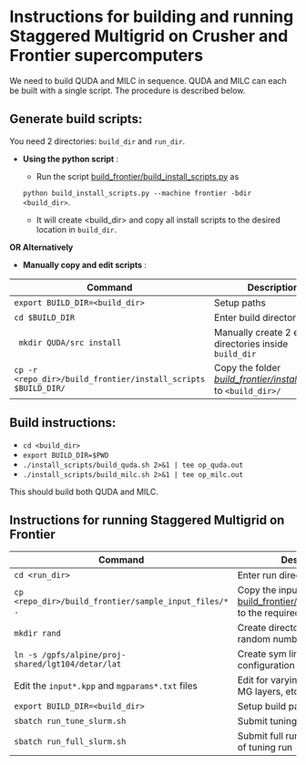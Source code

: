 # Instructions for building and running Staggered Multigrid on Crusher and Frontier supercomputers
We need to build QUDA and MILC in sequence.  QUDA and MILC can each be built with a single script. 
The procedure is described below.
## **Generate build scripts**: 
You need 2 directories: ```build_dir``` and ```run_dir```.
- **Using the python script**  :
  - Run the script [build_frontier/build_install_scripts.py](https://github.com/vmos1/Staggered_multigrid_build/blob/main/build_frontier/build_install_scripts.py) as 
  
  `python build_install_scripts.py --machine frontier -bdir <build_dir>`. 
  - It will create <build_dir> and copy all install scripts to the desired location in `build_dir`.

 **OR Alternatively**  
- **Manually copy and edit scripts** : 

| Command | Description | 
| -- | -- |
| `export BUILD_DIR=<build_dir>`| Setup paths |
| `cd $BUILD_DIR` | Enter build directory |
| ` mkdir QUDA/src install` | Manually create 2 empty directories inside `build_dir`  |
| `cp -r <repo_dir>/build_frontier/install_scripts $BUILD_DIR/` | Copy the folder [*build_frontier/install_scripts*](https://github.com/vmos1/Staggered_multigrid_build/tree/main/build_frontier/install_scripts) to `<build_dir>/` |

## **Build instructions**: 
  - ```cd <build_dir>``` 
  - `export BUILD_DIR=$PWD`
  - `./install_scripts/build_quda.sh 2>&1 | tee op_quda.out `
  - `./install_scripts/build_milc.sh 2>&1 | tee op_milc.out `

This should build both QUDA and MILC. 

## Instructions for running Staggered Multigrid on Frontier

| Command | Description | 
| -- | -- |
| ```cd <run_dir>``` | Enter run directory |
| ```cp <repo_dir>/build_frontier/sample_input_files/* .```  | Copy the input files from [build_frontier/sample_input_files](https://github.com/vmos1/Staggered_multigrid_build/tree/main/build_frontier/sample_input_files) to the required location |
| ```mkdir rand``` | Create directory for storing random numbers | 
| ```ln -s /gpfs/alpine/proj-shared/lgt104/detar/lat``` | Create sym link for gauge configuration | 
| Edit the `input*.kpp` and `mgparams*.txt` files | Edit for varying local volume, MG layers, etc. | 
| `export BUILD_DIR=<build_dir>`| Setup build path |
| ```sbatch run_tune_slurm.sh``` | Submit tuning run |
| ```sbatch run_full_slurm.sh``` | Submit full run after completion of tuning run | 


